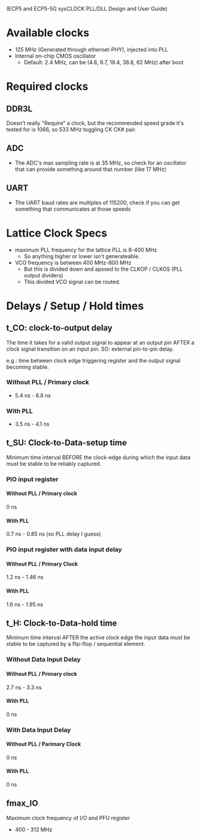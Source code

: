 (ECP5 and ECP5-5G sysCLOCK PLL/DLL Design and User Guide)
# Available clocks
- 125 MHz (Generated through ethernet-PHY), injected into PLL
- Internal on-chip CMOS oscillator
	- Default: 2.4 MHz, can be (4.8, 9.7, 19.4, 38.8, 62 MHz) after boot

# Required clocks
## DDR3L
Doesn't really "Require" a clock, but the recommended speed grade it's tested for is 1066, so 533 MHz toggling CK CK# pair.

## ADC
- The ADC's max sampling rate is at 35 MHz, so check for an oscillator that can provide something around that number (like 17 MHz)

## UART
- The UART baud rates are multiples of 115200, check if you can get something that communicates at those speeds



# Lattice Clock Specs
- maximum PLL frequency for the lattice PLL is 8-400 MHz
	- So anything higher or lower isn't generateable.
- VCO frequency is between 400 MHz-800 MHz
	- But this is divided down and apssed to the CLKOP / CLKOS (PLL output dividers)
	- This divided VCO signal can be routed.


# Delays / Setup / Hold times
## t_CO: clock-to-output delay
The time it takes for a valid output signal to appear at an output pin AFTER a clock signal transition on an input pin.
SO: external pin-to-pin delay.

e.g.: time between clock edge triggering register and the output signal becoming stable.

### Without PLL / Primary clock
- 5.4 ns - 6.8 ns

### With PLL
- 3.5 ns - 4.1 ns

## t_SU: Clock-to-Data-setup time

Minimum time interval BEFORE the clock-edge during which the input data must be stable to be reliably captured.

### PIO input register
#### Without PLL / Primary clock
0 ns

#### With PLL
0.7 ns - 0.85 ns (so PLL delay I guess)


### PIO input register with data input delay
#### Without PLL / Primary Clock
1.2 ns - 1.46 ns

#### With PLL
1.6 ns - 1.95 ns

## t_H: Clock-to-Data-hold time

Minimum time interval AFTER the active clock edge the input data must be stable to be captured by a flip-flop / sequential element.

### Without Data Input Delay
#### Without PLL / Primary clock
2.7 ns - 3.3 ns

#### With PLL
0 ns

### With Data Input Delay


#### Without PLL / Parimary Clock
0 ns

#### With PLL 
0 ns

## fmax_IO
Maximum clock frequency of I/O and PFU register
- 400 - 312 MHz
